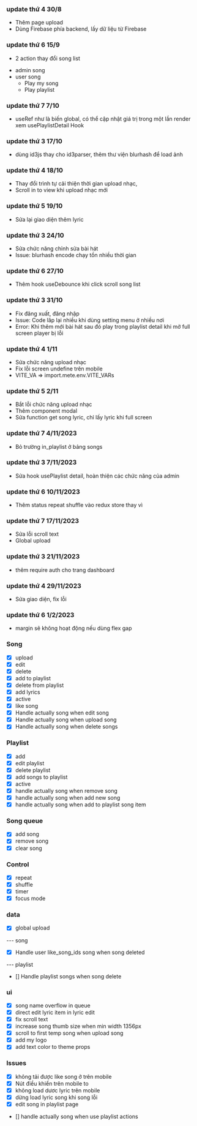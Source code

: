 ### update thứ 4 30/8

-  Thêm page upload
-  Dùng Firebase phía backend, lấy dữ liệu từ Firebase

### update thứ 6 15/9

-  2 action thay đổi song list

*  admin song
*  user song
   -  Play my song
   -  Play playlist

### update thứ 7 7/10

-  useRef như là biến global, có thể cập nhật giá trị trong một lần render xem usePlaylistDetail Hook

### update thứ 3 17/10

-  dùng id3js thay cho id3parser, thêm thư viện blurhash để load ảnh

### update thứ 4 18/10

-  Thay đổi trình tự cải thiện thời gian upload nhạc,
-  Scroll in to view khi upload nhạc mới

### update thứ 5 19/10

-  Sửa lại giao diện thêm lyric

### update thứ 3 24/10

-  Sửa chức năng chỉnh sửa bài hát
-  Issue: blurhash encode chạy tồn nhiều thời gian

### update thứ 6 27/10

-  Thêm hook useDebounce khi click scroll song list

### update thứ 3 31/10

-  Fix đăng xuất, đăng nhập
-  Issue: Code lăp lại nhiều khi dùng setting menu ở nhiều nơi
-  Error: Khi thêm mới bài hát sau đó play trong playlist detail khi mở full screen player bị lỗi

### update thứ 4 1/11

-  Sửa chức năng upload nhạc
-  Fix lỗi screen undefine trên mobile
-  VITE_VA => import.mete.env.VITE_VARs

### update thứ 5 2/11

-  Bắt lỗi chức năng upload nhạc
-  Thêm component modal
-  Sửa function get song lyric, chỉ lấy lyric khi full screen

### update thứ 7 4/11/2023

-  Bỏ trường in_playlist ở bảng songs

### update thứ 3 7/11/2023

-  Sửa hook usePlaylist detail, hoàn thiện các chức năng của admin

### update thứ 6 10/11/2023

-  Thêm status repeat shuffle vào redux store thay vì

### update thứ 7 17/11/2023

-  Sửa lỗi scroll text
-  Global upload

### update thứ 3 21/11/2023

-  thêm require auth cho trang dashboard

### update thứ 4 29/11/2023
- Sửa giao diện, fix lỗi

### update thứ 6 1/2/2023
- margin sẽ không hoạt động nếu dùng flex gap

### Song

-  [x] upload
-  [x] edit
-  [x] delete
-  [x] add to playlist
-  [x] delete from playlist
-  [x] add lyrics
-  [x] active
-  [x] like song
-  [x] Handle actually song when edit song
-  [x] Handle actually song when upload song
-  [x] Handle actually song when delete songs

### Playlist

-  [x] add
-  [x] edit playlist
-  [x] delete playlist
-  [x] add songs to playlist
-  [x] active
-  [x] handle actually song when remove song
-  [x] handle actually song when add new song
-  [x] handle actually song when add to playlist song item

### Song queue

-  [x] add song
-  [x] remove song
-  [x] clear song

### Control

-  [x] repeat
-  [x] shuffle
-  [x] timer
-  [x] focus mode

### data

-  [x] global upload

--- song
-  [x] Handle user like_song_ids song when song deleted

--- playlist
-  [] Handle playlist songs when song delete

### ui

-  [x] song name overflow in queue
-  [x] direct edit lyric item in lyric edit
-  [x] fix scroll text
-  [x] increase song thumb size when min width 1356px
-  [x] scroll to first temp song when upload song
-  [x] add my logo
-  [x] add text color to theme props

### Issues

-  [x] không tải được like song ở trên mobile
-  [x] Nút điều khiển trên mobile to
-  [x] không load dươc lyric trên mobile
-  [x] dừng load lyric song khi song lỗi
-  [x] edit song in playlist page
-  [] handle actually song when use playlist actions

